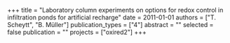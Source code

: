 +++
title = "Laboratory column experiments on options for redox control in infiltration ponds for artificial recharge"
date = 2011-01-01
authors = ["T. Scheytt", "B. Müller"]
publication_types = ["4"]
abstract = ""
selected = false
publication = ""
projects = ["oxired2"]
+++

